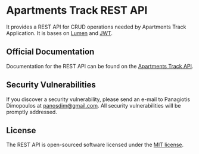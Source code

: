 # Apartments Track REST API

It provides a REST API for CRUD operations needed by Apartments Track Application. It is bases on [Lumen](https://lumen.laravel.com/) and [JWT](https://jwt.io/).

## Official Documentation

Documentation for the REST API can be found on the [Apartments Track API](https://documenter.getpostman.com/view/4800685/S1LzwReP).

## Security Vulnerabilities

If you discover a security vulnerability, please send an e-mail to Panagiotis Dimopoulos at panosdim@gmail.com. All security vulnerabilities will be promptly addressed.

## License

The REST API is open-sourced software licensed under the [MIT license](https://opensource.org/licenses/MIT).
